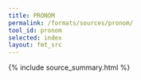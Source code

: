 ```yaml
---
title: PRONOM
permalink: /formats/sources/pronom/
tool_id: pronom
selected: index
layout: fmt_src
---
```


{% include source_summary.html %}
